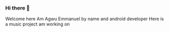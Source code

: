 ### Hi there 👋
Welcome here
Am Agwu Emmanuel by name and android developer
Here is a music project am working on
